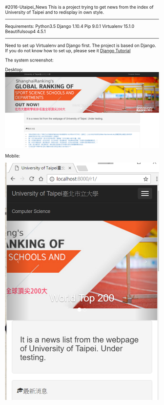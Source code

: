 #2016-Utaipei_News
This is a project trying to get news from the index of University of Taipei and to redisplay in own style.


--------------------------------------------------
Requirements:
Python3.5
Django 1.10.4
Pip 9.0.1
Virtualenv 15.1.0
Beautifulsoup4 4.5.1





---------------------------------------------------------------------------------------------
Need to set up Virtualenv and Django first. The project is based on Django.
If you do not know how to set up, please see it [Django Tutorial](http://daikeren.github.io/django_tutorial/)

The system screenshot:

Desktop:
![](./desktop.png)

Mobile:

![](./mobile.png)




